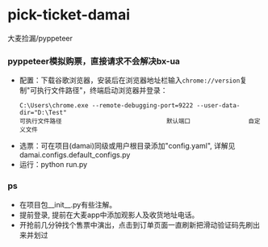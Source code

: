 # pick-ticket-damai
大麦捡漏/pyppeteer

### pyppeteer模拟购票，直接请求不会解决bx-ua

- 配置：下载谷歌浏览器，安装后在浏览器地址栏输入`chrome://version`复制"可执行文件路径"，终端启动浏览器并登录：
  ```shell
  C:\Users\chrome.exe --remote-debugging-port=9222 --user-data-dir="D:\Test"
  可执行文件路径                             默认端口                自定义文件
  ```
- 选票：可在项目(damai)同级或用户根目录添加"config.yaml", 详解见damai.configs.default_configs.py
- 运行：python run.py

### ps
- 在项目包__init__.py有些注解。
- 提前登录, 提前在大麦app中添加观影人及收货地址电话。
- 开抢前几分钟找个售票中演出，点击到订单页面一直刷新把滑动验证码先刷出来并划过
